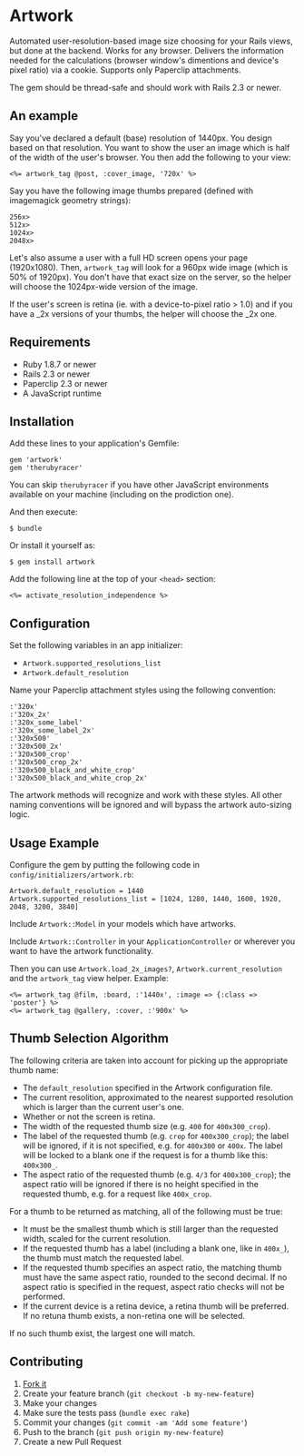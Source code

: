 # Artwork

Automated user-resolution-based image size choosing for your Rails views, but
done at the backend. Works for any browser. Delivers the information needed for
the calculations (browser window's dimentions and device's pixel ratio) via a
cookie. Supports only Paperclip attachments.

The gem should be thread-safe and should work with Rails 2.3 or newer.

## An example

Say you've declared a default (base) resolution of 1440px. You design based on
that resolution. You want to show the user an image which is half of the width
of the user's browser. You then add the following to your view:

    <%= artwork_tag @post, :cover_image, '720x' %>

Say you have the following image thumbs prepared (defined with imagemagick
geometry strings):

    256x>
    512x>
    1024x>
    2048x>

Let's also assume a user with a full HD screen opens your page (1920x1080).
Then, `artwork_tag` will look for a 960px wide image (which is 50% of 1920px).
You don't have that exact size on the server, so the helper will choose the
1024px-wide version of the image.

If the user's screen is retina (ie. with a device-to-pixel ratio > 1.0) and if
you have a _2x versions of your thumbs, the helper will choose the _2x one.

## Requirements

- Ruby 1.8.7 or newer
- Rails 2.3 or newer
- Paperclip 2.3 or newer
- A JavaScript runtime

## Installation

Add these lines to your application's Gemfile:

    gem 'artwork'
    gem 'therubyracer'

You can skip `therubyracer` if you have other JavaScript environments available
on your machine (including on the prodiction one).

And then execute:

    $ bundle

Or install it yourself as:

    $ gem install artwork

Add the following line at the top of your `<head>` section:

    <%= activate_resolution_independence %>

## Configuration

Set the following variables in an app initializer:

- `Artwork.supported_resolutions_list`
- `Artwork.default_resolution`

Name your Paperclip attachment styles using the following convention:

    :'320x'
    :'320x_2x'
    :'320x_some_label'
    :'320x_some_label_2x'
    :'320x500'
    :'320x500_2x'
    :'320x500_crop'
    :'320x500_crop_2x'
    :'320x500_black_and_white_crop'
    :'320x500_black_and_white_crop_2x'

The artwork methods will recognize and work with these styles. All other naming
conventions will be ignored and will bypass the artwork auto-sizing logic.

## Usage Example

Configure the gem by putting the following code in `config/initializers/artwork.rb`:

    Artwork.default_resolution = 1440
    Artwork.supported_resolutions_list = [1024, 1280, 1440, 1600, 1920, 2048, 3200, 3840]

Include `Artwork::Model` in your models which have artworks.

Include `Artwork::Controller` in your `ApplicationController` or wherever you
want to have the artwork functionality.

Then you can use `Artwork.load_2x_images?`, `Artwork.current_resolution` and
the `artwork_tag` view helper. Example:

    <%= artwork_tag @film, :board, :'1440x', :image => {:class => 'poster'} %>
    <%= artwork_tag @gallery, :cover, :'900x' %>

## Thumb Selection Algorithm

The following criteria are taken into account for picking up the appropriate
thumb name:

- The `default_resolution` specified in the Artwork configuration file.
- The current resolition, approximated to the nearest supported resolution
  which is larger than the current user's one.
- Whether or not the screen is retina.
- The width of the requested thumb size (e.g. `400` for `400x300_crop`).
- The label of the requested thumb (e.g. `crop` for `400x300_crop`); the label
  will be ignored, if it is not specified, e.g. for `400x300` or `400x`. The
  label will be locked to a blank one if the request is for a thumb like this:
  `400x300_`.
- The aspect ratio of the requested thumb (e.g. `4/3` for `400x300_crop`); the
  aspect ratio will be ignored if there is no height specified in the requested
  thumb, e.g. for a request like `400x_crop`.

For a thumb to be returned as matching, all of the following must be true:

- It must be the smallest thumb which is still larger than the requested width,
  scaled for the current resolution.
- If the requested thumb has a label (including a blank one, like in `400x_`),
  the thumb must match the requested label.
- If the requested thumb specifies an aspect ratio, the matching thumb must
  have the same aspect ratio, rounded to the second decimal. If no aspect ratio
  is specified in the request, aspect ratio checks will not be performed.
- If the current device is a retina device, a retina thumb will be preferred.
  If no retuna thumb exists, a non-retina one will be selected.

If no such thumb exist, the largest one will match.


## Contributing

1. [Fork it](https://github.com/mitio/artwork/fork)
2. Create your feature branch (`git checkout -b my-new-feature`)
3. Make your changes
4. Make sure the tests pass (`bundle exec rake`)
5. Commit your changes (`git commit -am 'Add some feature'`)
6. Push to the branch (`git push origin my-new-feature`)
7. Create a new Pull Request
